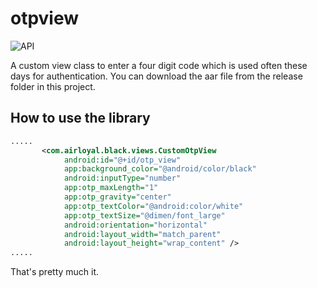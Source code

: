# otpview
<img src="https://camo.githubusercontent.com/7a097bb07d47506d643804b222bb8ad2be336498/68747470733a2f2f696d672e736869656c64732e696f2f62616467652f4150492d392532422d6f72616e67652e7376673f7374796c653d666c6174" alt="API" data-canonical-src="https://img.shields.io/badge/API-9%2B-orange.svg?style=flat" style="max-width:100%;">

A custom view class to enter a four digit code which is used often these days for authentication. 
You can download the aar file from the release folder in this project.</br>

<h2>How to use the library</h2>

```xml
.....
       <com.airloyal.black.views.CustomOtpView
            android:id="@+id/otp_view"
            app:background_color="@android/color/black"
            android:inputType="number"
            app:otp_maxLength="1"
            app:otp_gravity="center"
            app:otp_textColor="@android:color/white"
            app:otp_textSize="@dimen/font_large"
            android:orientation="horizontal"
            android:layout_width="match_parent"
            android:layout_height="wrap_content" />
.....
```            

That's pretty much it.
